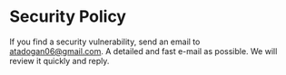 # Security Policy

If you find a security vulnerability, send an email to atadogan06@gmail.com. 
A detailed and fast e-mail as possible. We will review it quickly and reply.
